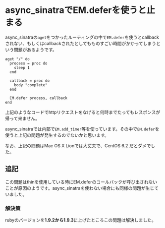 # async_sinatraでEM.deferを使うと止まる

async_sinatraの`aget`をつかったルーティングの中で`EM.defer`を使うとcallbackされない、もしくはcallbackされたとしてもものすごい時間がかかってしまうという問題があるようです。

    aget "/" do
      process = proc do
        sleep 1
      end

      callback = proc do
        body "complete"
      end

      EM.defer process, callback
    end

上記のようなコードでhttpリクエストをなげると何時までたってもレスポンスが帰って来ません。

async_sinatraでは内部で`EM.add_timer`等を使っています。その中で`EM.defer`を使うと上記の問題が発生するのでないかと思います。

なお、上記の問題はMac OS X Lionでは大丈夫で、CentOS 6.2 だとダメでした。

## 追記
この問題はthinを使用している時にEM.deferのコールバックが呼び出されないことが原因のようです。async_sinatraを使わない場合にも同様の問題が生じていました。

### 解決策
rubyのバージョンを**1.9.2から1.9.3**に上げたところこの問題は解決しました。
